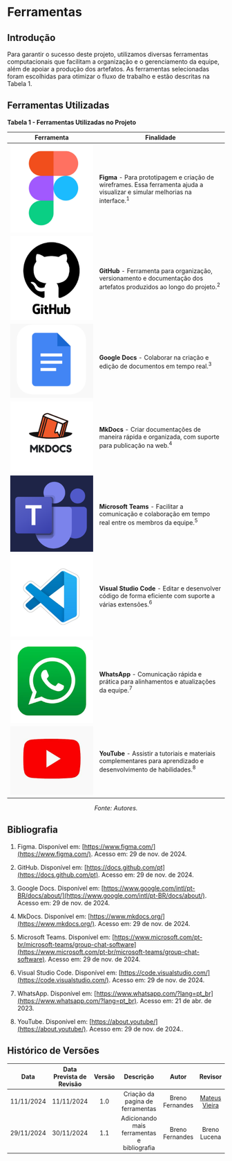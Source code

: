 # Ferramentas

## Introdução

Para garantir o sucesso deste projeto, utilizamos diversas ferramentas computacionais que facilitam a organização e o gerenciamento da equipe, além de apoiar a produção dos artefatos. As ferramentas selecionadas foram escolhidas para otimizar o fluxo de trabalho e estão descritas na Tabela 1.

## Ferramentas Utilizadas

**Tabela 1 - Ferramentas Utilizadas no Projeto**

| Ferramenta                                         | Finalidade                                                                                                                              |
| -------------------------------------------------- | --------------------------------------------------------------------------------------------------------------------------------------- |
| ![Figma Logo](../assets/Figma_Logo.png)            | **Figma** - Para prototipagem e criação de wireframes. Essa ferramenta ajuda a visualizar e simular melhorias na interface.<sup>1</sup> |
| ![GitHub Logo](../assets/GitHub_Logo.png)          | **GitHub** - Ferramenta para organização, versionamento e documentação dos artefatos produzidos ao longo do projeto.<sup>2</sup>        |
| ![Google Docs Logo](../assets/GoogleDocs_Logo.png) | **Google Docs** - Colaborar na criação e edição de documentos em tempo real.<sup>3</sup>                                                |
| ![MkDocs Logo](../assets/MkDocs_Logo.png)          | **MkDocs** - Criar documentações de maneira rápida e organizada, com suporte para publicação na web.<sup>4</sup>                        |
| ![Teams Logo](../assets/Teams_Logo.png)            | **Microsoft Teams** - Facilitar a comunicação e colaboração em tempo real entre os membros da equipe.<sup>5</sup>                       |
| ![VS Code Logo](../assets/VsCode_Logo.png)         | **Visual Studio Code** - Editar e desenvolver código de forma eficiente com suporte a várias extensões.<sup>6</sup>                     |
| ![WhatsApp Logo](../assets/Whatsapp_Logo.png)      | **WhatsApp** - Comunicação rápida e prática para alinhamentos e atualizações da equipe.<sup>7</sup>                                     |
| ![YouTube Logo](../assets/Youtube_Logo.png)        | **YouTube** - Assistir a tutoriais e materiais complementares para aprendizado e desenvolvimento de habilidades.<sup>8</sup>            |

<p style="text-align: center;"><em>Fonte: Autores.</em></p>

## Bibliografia

1. Figma. Disponível em: [https://www.figma.com/](https://www.figma.com/). Acesso em: 29 de nov. de 2024.

2. GitHub. Disponível em: [https://docs.github.com/pt](https://docs.github.com/pt). Acesso em: 29 de nov. de 2024.

3. Google Docs. Disponível em: [https://www.google.com/intl/pt-BR/docs/about/](https://www.google.com/intl/pt-BR/docs/about/). Acesso em: 29 de nov. de 2024.

4. MkDocs. Disponível em: [https://www.mkdocs.org/](https://www.mkdocs.org/). Acesso em: 29 de nov. de 2024.

5. Microsoft Teams. Disponível em: [https://www.microsoft.com/pt-br/microsoft-teams/group-chat-software](https://www.microsoft.com/pt-br/microsoft-teams/group-chat-software). Acesso em: 29 de nov. de 2024.

6. Visual Studio Code. Disponível em: [https://code.visualstudio.com/](https://code.visualstudio.com/). Acesso em: 29 de nov. de 2024.

7. WhatsApp. Disponível em: [https://www.whatsapp.com/?lang=pt_br](https://www.whatsapp.com/?lang=pt_br). Acesso em: 21 de abr. de 2023.

8. YouTube. Disponível em: [https://about.youtube/](https://about.youtube/). Acesso em: 29 de nov. de 2024..

## Histórico de Versões

|    Data    | Data Prevista de Revisão | Versão |                  Descrição                  |      Autor      |                  Revisor                   |
| :--------: | :----------------------: | :----: | :-----------------------------------------: | :-------------: | :----------------------------------------: |
| 11/11/2024 |        11/11/2024        |  1.0   |      Criação da pagina de ferramentas       | Breno Fernandes | [Mateus Vieira](https://github.com/matix0) |
| 29/11/2024 |        30/11/2024        |  1.1   | Adicionando mais ferramentas e bibliografia | Breno Fernandes |                Breno Lucena                |

